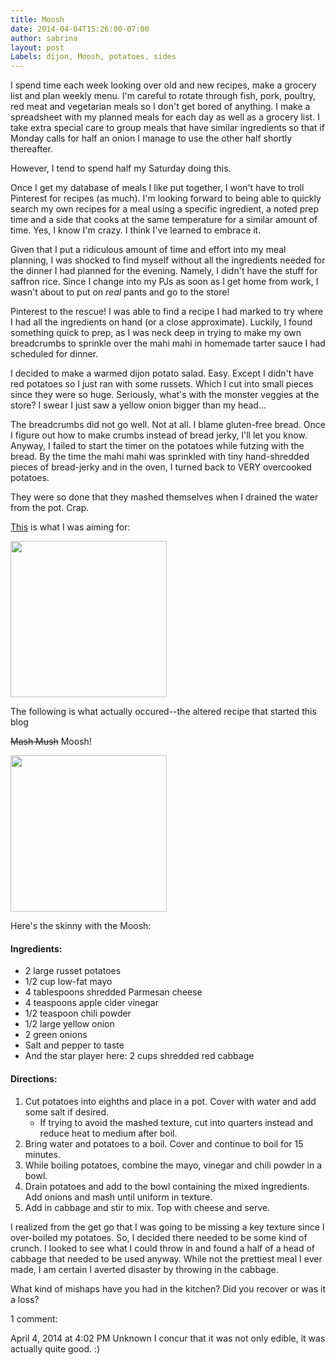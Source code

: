 ```yaml
---
title: Moosh
date: 2014-04-04T15:26:00-07:00
author: sabrina
layout: post
Labels: dijon, Moosh, potatoes, sides 
---
```


I spend time each week looking over old and new recipes, make a grocery list and plan weekly menu. I'm careful to rotate through fish, pork, poultry, red meat and vegetarian meals so I don't get bored of anything. I make a spreadsheet with my planned meals for each day as well as a grocery list. I take extra special care to group meals that have similar ingredients so that if Monday calls for half an onion I manage to use the other half shortly thereafter.

However, I tend to spend half my Saturday doing this.

Once I get my database of meals I like put together, I won't have to troll Pinterest for recipes (as much). I'm looking forward to being able to quickly search my own recipes for a meal using a specific ingredient, a noted prep time and a side that cooks at the same temperature for a similar amount of time. Yes, I know I'm crazy. I think I've learned to embrace it.

Given that I put a ridiculous amount of time and effort into my meal planning, I was shocked to find myself without all the ingredients needed for the dinner I had planned for the evening. Namely, I didn't have the stuff for saffron rice. Since I change into my PJs as soon as I get home from work, I wasn't about to put on _real_ pants and go to the store!

Pinterest to the rescue! I was able to find a recipe I had marked to try where I had all the ingredients on hand (or a close approximate). Luckily, I found something quick to prep, as I was neck deep in trying to make my own breadcrumbs to sprinkle over the mahi mahi in homemade tarter sauce I had scheduled for dinner.

I decided to make a warmed dijon potato salad. Easy. Except I didn't have red potatoes so I just ran with some russets. Which I cut into small pieces since they were so huge. Seriously, what's with the monster veggies at the store? I swear I just saw a yellow onion bigger than my head...

The breadcrumbs did not go well. Not at all. I blame gluten-free bread. Once I figure out how to make crumbs instead of bread jerky, I'll let you know.  Anyway, I failed to start the timer on the potatoes while futzing with the bread. By the time the mahi mahi was sprinkled with tiny hand-shredded pieces of bread-jerky and in the oven, I turned back to VERY overcooked potatoes.

They were so done that they mashed themselves when I drained the water from the pot. Crap.

[This](https://www.allrecipes.com/recipe/228116/warm-dijon-potato-salad/ "Warm Dijon Potato Salad recipe") is what I was aiming for:

<img src="/sabrina/media/Dijon-tater-salad.jpg" width=250 align=center>

The following is what actually occured--the altered recipe that started this blog

~~Mash Mush~~ Moosh!

<img src="/sabrina/media/20140307_131005.jpg" width=250 align=center>

Here's the skinny with the Moosh:

#### Ingredients:

* 2 large russet potatoes
* 1/2 cup low-fat mayo
* 4 tablespoons shredded Parmesan cheese
* 4 teaspoons apple cider vinegar
* 1/2 teaspoon chili powder
* 1/2 large yellow onion
* 2 green onions
* Salt and pepper to taste
* And the star player here: 2 cups shredded red cabbage

#### Directions:

1. Cut potatoes into eighths and place in a pot. Cover with water and add some salt if desired.
      * If trying to avoid the mashed texture, cut into quarters instead and reduce heat to medium after boil.
2. Bring water and potatoes to a boil. Cover and continue to boil for 15 minutes.
3. While boiling potatoes, combine the mayo, vinegar and chili powder in a bowl.
4. Drain potatoes and add to the bowl containing the mixed ingredients. Add onions and mash until uniform in texture. 
5. Add in cabbage and stir to mix. Top with cheese and serve. 

I realized from the get go that I was going to be missing a key texture since I over-boiled my potatoes. So, I decided there needed to be some kind of crunch. I looked to see what I could throw in and found a half of a head of cabbage that needed to be used anyway. While not the prettiest meal I ever made, I am certain I averted disaster by throwing in the cabbage.

What kind of mishaps have you had in the kitchen? Did you recover or was it a loss?



1 comment:

April 4, 2014 at 4:02 PM
Unknown
I concur that it was not only edible, it was actually quite good. :)
